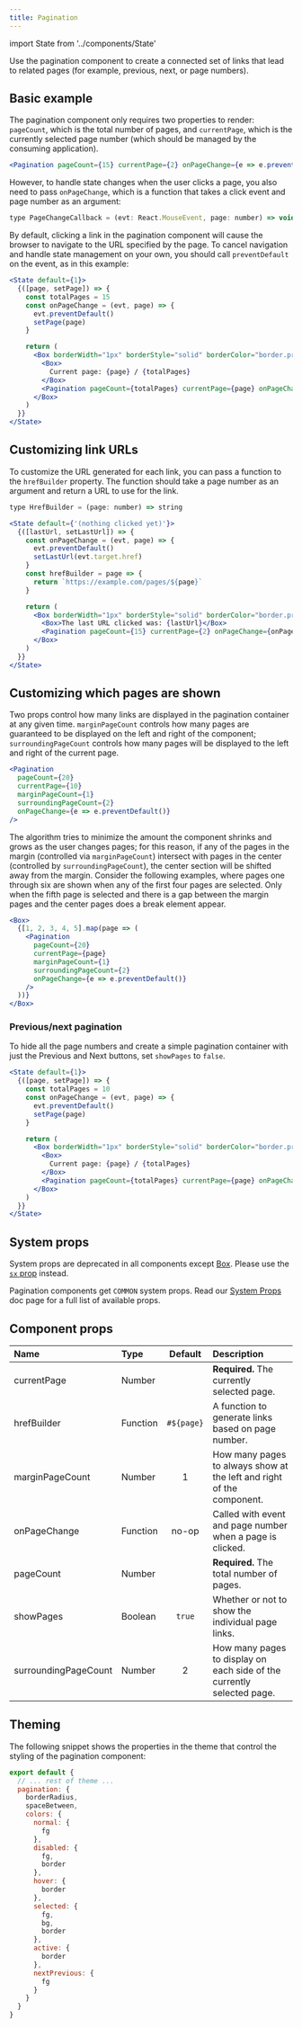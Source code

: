 ```yaml
---
title: Pagination
---
```


import State from '../components/State'

Use the pagination component to create a connected set of links that lead to related pages (for example, previous, next, or page numbers).

## Basic example

The pagination component only requires two properties to render: `pageCount`, which is the total number of pages, and `currentPage`, which is the currently selected page number (which should be managed by the consuming application).

```jsx live
<Pagination pageCount={15} currentPage={2} onPageChange={e => e.preventDefault()} />
```

However, to handle state changes when the user clicks a page, you also need to pass `onPageChange`, which is a function that takes a click event and page number as an argument:

```javascript
type PageChangeCallback = (evt: React.MouseEvent, page: number) => void
```

By default, clicking a link in the pagination component will cause the browser to navigate to the URL specified by the page. To cancel navigation and handle state management on your own, you should call `preventDefault` on the event, as in this example:

```jsx live
<State default={1}>
  {([page, setPage]) => {
    const totalPages = 15
    const onPageChange = (evt, page) => {
      evt.preventDefault()
      setPage(page)
    }

    return (
      <Box borderWidth="1px" borderStyle="solid" borderColor="border.primary" borderRadius={2} p={2}>
        <Box>
          Current page: {page} / {totalPages}
        </Box>
        <Pagination pageCount={totalPages} currentPage={page} onPageChange={onPageChange} />
      </Box>
    )
  }}
</State>
```

## Customizing link URLs

To customize the URL generated for each link, you can pass a function to the `hrefBuilder` property. The function should take a page number as an argument and return a URL to use for the link.

```javascript
type HrefBuilder = (page: number) => string
```

```jsx live
<State default={'(nothing clicked yet)'}>
  {([lastUrl, setLastUrl]) => {
    const onPageChange = (evt, page) => {
      evt.preventDefault()
      setLastUrl(evt.target.href)
    }
    const hrefBuilder = page => {
      return `https://example.com/pages/${page}`
    }

    return (
      <Box borderWidth="1px" borderStyle="solid" borderColor="border.primary" borderRadius={2} p={2}>
        <Box>The last URL clicked was: {lastUrl}</Box>
        <Pagination pageCount={15} currentPage={2} onPageChange={onPageChange} hrefBuilder={hrefBuilder} />
      </Box>
    )
  }}
</State>
```

## Customizing which pages are shown

Two props control how many links are displayed in the pagination container at any given time. `marginPageCount` controls how many pages are guaranteed to be displayed on the left and right of the component; `surroundingPageCount` controls how many pages will be displayed to the left and right of the current page.

```jsx live
<Pagination
  pageCount={20}
  currentPage={10}
  marginPageCount={1}
  surroundingPageCount={2}
  onPageChange={e => e.preventDefault()}
/>
```

The algorithm tries to minimize the amount the component shrinks and grows as the user changes pages; for this reason, if any of the pages in the margin (controlled via `marginPageCount`) intersect with pages in the center (controlled by `surroundingPageCount`), the center section will be shifted away from the margin. Consider the following examples, where pages one through six are shown when any of the first four pages are selected. Only when the fifth page is selected and there is a gap between the margin pages and the center pages does a break element appear.

```jsx live
<Box>
  {[1, 2, 3, 4, 5].map(page => (
    <Pagination
      pageCount={20}
      currentPage={page}
      marginPageCount={1}
      surroundingPageCount={2}
      onPageChange={e => e.preventDefault()}
    />
  ))}
</Box>
```

### Previous/next pagination

To hide all the page numbers and create a simple pagination container with just the Previous and Next buttons, set `showPages` to `false`.

```jsx live
<State default={1}>
  {([page, setPage]) => {
    const totalPages = 10
    const onPageChange = (evt, page) => {
      evt.preventDefault()
      setPage(page)
    }

    return (
      <Box borderWidth="1px" borderStyle="solid" borderColor="border.primary" borderRadius={2} p={2}>
        <Box>
          Current page: {page} / {totalPages}
        </Box>
        <Pagination pageCount={totalPages} currentPage={page} onPageChange={onPageChange} showPages={false} />
      </Box>
    )
  }}
</State>
```

## System props

<Note variant="warning">

System props are deprecated in all components except [Box](/Box). Please use the [`sx` prop](/overriding-styles) instead.

</Note>

Pagination components get `COMMON` system props. Read our [System Props](/system-props) doc page for a full list of available props.

## Component props

| Name                 | Type     |  Default   | Description                                                            |
| :------------------- | :------- | :--------: | :--------------------------------------------------------------------- |
| currentPage          | Number   |            | **Required.** The currently selected page.                             |
| hrefBuilder          | Function | `#${page}` | A function to generate links based on page number.                     |
| marginPageCount      | Number   |     1      | How many pages to always show at the left and right of the component.  |
| onPageChange         | Function |   no-op    | Called with event and page number when a page is clicked.              |
| pageCount            | Number   |            | **Required.** The total number of pages.                               |
| showPages            | Boolean  |   `true`   | Whether or not to show the individual page links.                      |
| surroundingPageCount | Number   |     2      | How many pages to display on each side of the currently selected page. |

## Theming

The following snippet shows the properties in the theme that control the styling of the pagination component:

```javascript
export default {
  // ... rest of theme ...
  pagination: {
    borderRadius,
    spaceBetween,
    colors: {
      normal: {
        fg
      },
      disabled: {
        fg,
        border
      },
      hover: {
        border
      },
      selected: {
        fg,
        bg,
        border
      },
      active: {
        border
      },
      nextPrevious: {
        fg
      }
    }
  }
}
```
